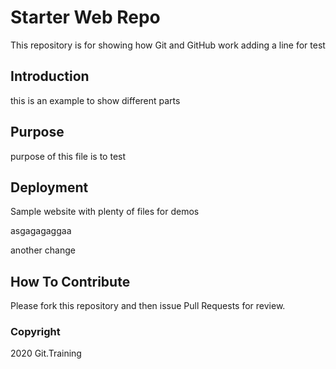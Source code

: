 # Starter Web Repo

This repository is for showing how Git and GitHub work
adding a line for test

## Introduction

this is an example to show different parts

## Purpose

purpose of this file is to test

## Deployment

Sample website with plenty of files for demos

asgagagaggaa

another change
## How To Contribute

Please fork this repository and then issue Pull Requests for review.


### Copyright

2020 Git.Training